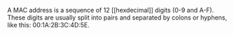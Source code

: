 A MAC address is a sequence of 12 [[hexdecimal]] digits (0-9 and A-F). These digits are usually split into pairs and separated by colons or hyphens, like this: 00:1A:2B:3C:4D:5E.